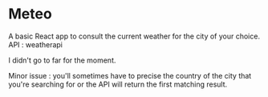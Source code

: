 # Meteo

A basic React app to consult the current weather for the city of your choice.
API : weatherapi

I didn't go to far for the moment.

Minor issue : you'll sometimes have to precise the country of the city that you're searching for or the API will return the first matching result.